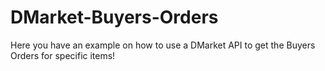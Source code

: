 # DMarket-Buyers-Orders
Here you have an example on how to use a DMarket API to get the Buyers Orders for specific items!
